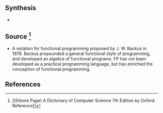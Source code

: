 ## Synthesis
- 
## Source [^1]
- A notation for functional programming proposed by J. W. Backus in 1978. Backus propounded a general functional style of programming, and developed an algebra of functional programs. FP has not been developed as a practical programming language, but has enriched the conception of functional programming.
## References

[^1]: [[(Home Page) A Dictionary of Computer Science 7th Edition by Oxford Reference]]